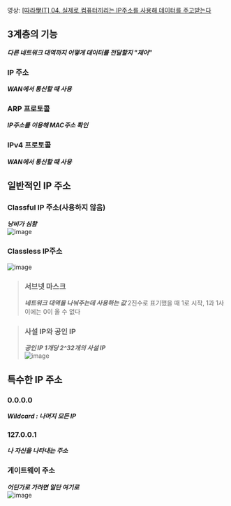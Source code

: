 영상: [[따라學IT] 04. 실제로 컴퓨터끼리는 IP주소를 사용해 데이터를 주고받는다](https://youtu.be/s5kIGnaNFvM?list=PL0d8NnikouEWcF1jJueLdjRIC4HsUlULi)

## 3계층의 기능
***다른 네트워크 대역까지 어떻게 데이터를 전달할지 "제어"***
### IP 주소
***WAN에서 통신할 때 사용***
### ARP 프로토콜
***IP주소를 이용해 MAC주소 확인***
### IPv4 프로토콜
***WAN에서 통신할 때 사용***


## 일반적인 IP 주소
### Classful IP 주소(사용하지 않음)
***낭비가 심함*** 
<br>![image](https://github.com/rkdtks0816/CS-Study/assets/72867019/2a959062-10d8-4940-95ce-133f02441739)
### Classless IP주소
![image](https://github.com/rkdtks0816/CS-Study/assets/72867019/4ea8cf68-4d9d-4c2c-9218-ba89e25f64f1)
> ### 서브넷 마스크
> ***네트워크 대역을 나눠주는데 사용하는 값***
> 2진수로 표기했을 때 1로 시작, 1과 1사이에는 0이 올 수 없다

> ### 사설 IP와 공인 IP
> ***공인 IP 1개당 2^32개의 사설 IP***
> <br>![image](https://github.com/rkdtks0816/CS-Study/assets/72867019/f44d74d2-e7b0-4f1f-a559-5cc9c591ea1e)

## 특수한 IP 주소
### 0.0.0.0
***Wildcard : 나머지 모든 IP***
### 127.0.0.1
***나 자신을 나타내는 주소***
### 게이트웨이 주소
***어딘가로 가려면 일단 여기로***
<br>![image](https://github.com/rkdtks0816/CS-Study/assets/72867019/0ce418c6-04a3-45df-87f0-883819927599)
